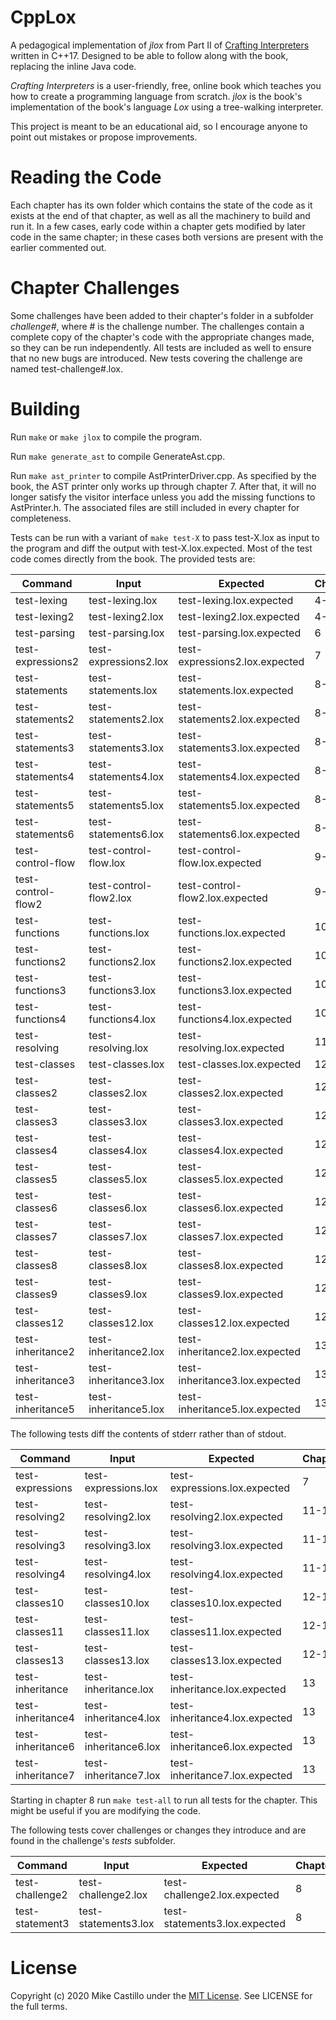 # CppLox

A pedagogical implementation of *jlox* from Part II of [Crafting Interpreters](https://www.craftinginterpreters.com/) written in C++17. Designed to be able to follow along with the book, replacing the inline Java code.

*Crafting Interpreters* is a user-friendly, free, online book which teaches you how to create a programming language from scratch. *jlox* is the book's implementation of the book's language *Lox* using a tree-walking interpreter.

This project is meant to be an educational aid, so I encourage anyone to point out mistakes or propose improvements.


# Reading the Code

Each chapter has its own folder which contains the state of the code as it exists at the end of that chapter, as well as all the machinery to build and run it. In a few cases, early code within a chapter gets modified by later code in the same chapter; in these cases both versions are present with the earlier commented out.


# Chapter Challenges

Some challenges have been added to their chapter's folder in a subfolder *challenge#*, where # is the challenge number. The challenges contain a complete copy of the chapter's code with the appropriate changes made, so they can be run independently. All tests are included as well to ensure that no new bugs are introduced. New tests covering the challenge are named test-challenge#.lox.


# Building

Run `make` or `make jlox` to compile the program.

Run `make generate_ast` to compile GenerateAst.cpp.

Run `make ast_printer` to compile AstPrinterDriver.cpp. As specified by the book, the AST printer only works up through chapter 7. After that, it will no longer satisfy the visitor interface unless you add the missing functions to AstPrinter.h. The associated files are still included in every chapter for completeness.

Tests can be run with a variant of `make test-X` to pass test-X.lox as input to the program and diff the output with test-X.lox.expected. Most of the test code comes directly from the book. The provided tests are:

| Command            | Input                  | Expected                        | Chapters |
| ------------------ | ---------------------- | ------------------------------- | -------- |
| test-lexing        | test-lexing.lox        | test-lexing.lox.expected        | 4-5      |
| test-lexing2       | test-lexing2.lox       | test-lexing2.lox.expected       | 4-5      |
| test-parsing       | test-parsing.lox       | test-parsing.lox.expected       | 6        |
| test-expressions2  | test-expressions2.lox  | test-expressions2.lox.expected  | 7        |
| test-statements    | test-statements.lox    | test-statements.lox.expected    | 8-13     |
| test-statements2   | test-statements2.lox   | test-statements2.lox.expected   | 8-13     |
| test-statements3   | test-statements3.lox   | test-statements3.lox.expected   | 8-13     |
| test-statements4   | test-statements4.lox   | test-statements4.lox.expected   | 8-13     |
| test-statements5   | test-statements5.lox   | test-statements5.lox.expected   | 8-13     |
| test-statements6   | test-statements6.lox   | test-statements6.lox.expected   | 8-13     |
| test-control-flow  | test-control-flow.lox  | test-control-flow.lox.expected  | 9-13     |
| test-control-flow2 | test-control-flow2.lox | test-control-flow2.lox.expected | 9-13     |
| test-functions     | test-functions.lox     | test-functions.lox.expected     | 10-13    |
| test-functions2    | test-functions2.lox    | test-functions2.lox.expected    | 10-13    |
| test-functions3    | test-functions3.lox    | test-functions3.lox.expected    | 10-13    |
| test-functions4    | test-functions4.lox    | test-functions4.lox.expected    | 10-13    |
| test-resolving     | test-resolving.lox     | test-resolving.lox.expected     | 11-13    |
| test-classes       | test-classes.lox       | test-classes.lox.expected       | 12-13    |
| test-classes2      | test-classes2.lox      | test-classes2.lox.expected      | 12-13    |
| test-classes3      | test-classes3.lox      | test-classes3.lox.expected      | 12-13    |
| test-classes4      | test-classes4.lox      | test-classes4.lox.expected      | 12-13    |
| test-classes5      | test-classes5.lox      | test-classes5.lox.expected      | 12-13    |
| test-classes6      | test-classes6.lox      | test-classes6.lox.expected      | 12-13    |
| test-classes7      | test-classes7.lox      | test-classes7.lox.expected      | 12-13    |
| test-classes8      | test-classes8.lox      | test-classes8.lox.expected      | 12-13    |
| test-classes9      | test-classes9.lox      | test-classes9.lox.expected      | 12-13    |
| test-classes12     | test-classes12.lox     | test-classes12.lox.expected     | 12-13    |
| test-inheritance2  | test-inheritance2.lox  | test-inheritance2.lox.expected  | 13       |
| test-inheritance3  | test-inheritance3.lox  | test-inheritance3.lox.expected  | 13       |
| test-inheritance5  | test-inheritance5.lox  | test-inheritance5.lox.expected  | 13       |

The following tests diff the contents of stderr rather than of stdout.

| Command           | Input                 | Expected                       | Chapters |
| ----------------- | --------------------- | ------------------------------ | -------- |
| test-expressions  | test-expressions.lox  | test-expressions.lox.expected  | 7        |
| test-resolving2   | test-resolving2.lox   | test-resolving2.lox.expected   | 11-13    |
| test-resolving3   | test-resolving3.lox   | test-resolving3.lox.expected   | 11-13    |
| test-resolving4   | test-resolving4.lox   | test-resolving4.lox.expected   | 11-13    |
| test-classes10    | test-classes10.lox    | test-classes10.lox.expected    | 12-13    |
| test-classes11    | test-classes11.lox    | test-classes11.lox.expected    | 12-13    |
| test-classes13    | test-classes13.lox    | test-classes13.lox.expected    | 12-13    |
| test-inheritance  | test-inheritance.lox  | test-inheritance.lox.expected  | 13       |
| test-inheritance4 | test-inheritance4.lox | test-inheritance4.lox.expected | 13       |
| test-inheritance6 | test-inheritance6.lox | test-inheritance6.lox.expected | 13       |
| test-inheritance7 | test-inheritance7.lox | test-inheritance7.lox.expected | 13       |

Starting in chapter 8 run `make test-all` to run all tests for the chapter. This might be useful if you are modifying the code.

The following tests cover challenges or changes they introduce and are found in the challenge's *tests* subfolder.

| Command           | Input                 | Expected                       | Chapter | Stream |
| ----------------- | --------------------- | ------------------------------ | ------- | ------ |
| test-challenge2   | test-challenge2.lox   | test-challenge2.lox.expected   | 8       | stderr |
| test-statement3   | test-statements3.lox  | test-statements3.lox.expected  | 8       | stderr |


# License

Copyright (c) 2020 Mike Castillo under the [MIT License](https://choosealicense.com/licenses/mit/). See LICENSE for the full terms.
